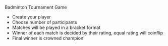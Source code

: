 Badminton Tournament Game
- Create your player
- Choose number of participants
- Matches will be played in a bracket format
- Winner of each match is decided by their rating, equal rating will coinflip
- Final winner is crowned champion!